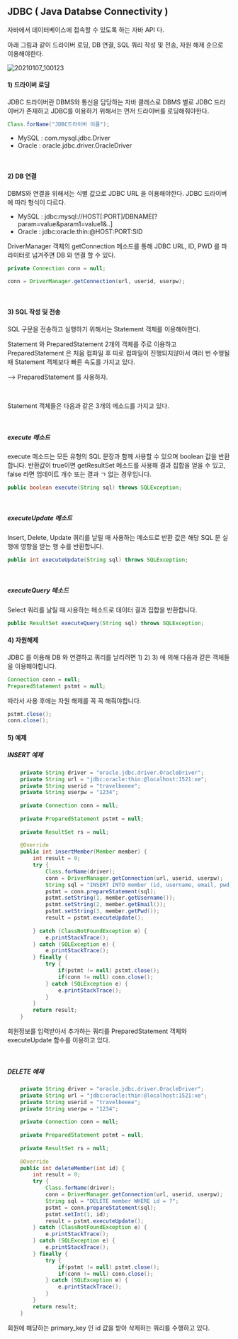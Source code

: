 ## JDBC ( Java Databse Connectivity )

자바에서 데이터베이스에 접속할 수 있도록 하는 자바 API 다.

아래 그림과 같이 드라이버 로딩, DB 연결, SQL 쿼리 작성 및 전송, 자원 해제 순으로 이용해야한다.

![20210107_100123](https://user-images.githubusercontent.com/59816811/103838019-5cc81180-50cf-11eb-87aa-c89e5d1ed039.png)

#### 1) 드라이버 로딩

JDBC 드라이버란 DBMS와 통신을 담당하는 자바 클래스로 DBMS 별로 JDBC 드라이버가 존재하고 JDBC를 이용하기 위해서는 먼저 드라이버를 로딩해줘야한다.

```java
Class.forName("JDBC드라이버 이름");
```

- MySQL : com.mysql.jdbc.Driver
- Oracle : oracle.jdbc.driver.OracleDriver

<br>

#### 2) DB 연결

DBMS와 연결을 위해서는 식별 값으로 JDBC URL 을 이용해야한다. JDBC 드라이버에 따라 형식이 다르다.

- MySQL : jdbc:mysql://HOST[:PORT]/DBNAME[?param=value&param1=value1&..]
- Oracle : jdbc:oracle:thin:@HOST:PORT:SID

DriverManager 객체의 getConnection 메소드를 통해 JDBC URL, ID, PWD 를 파라미터로 넘겨주면 DB 와 연결 할 수 있다.

```java
private Connection conn = null;

conn = DriverManager.getConnection(url, userid, userpw);
```

 <br>	

#### 3) SQL 작성 및 전송

SQL 구문을 전송하고 실행하기 위해서는 Statement 객체를 이용해야한다.

Statement 와 PreparedStatement 2개의 객체를 주로 이용하고 PreparedStatement 은 처음 컴파일 후 따로 컴파일이 진행되지않아서 여러 번 수행될 때 Statement 객체보다 빠른 속도를 가지고 있다.

--> PreparedStatement 를 사용하자.

<br>

Statement 객체들은 다음과 같은 3개의 메소드를 가지고 있다.

<br>

##### execute 메소드

execute 메소드는 모든 유형의 SQL 문장과 함께 사용할 수 있으며 boolean 값을 반환합니다. 반환값이 true이면 getResultSet 메소드를 사용해 결과 집합을 얻을 수 있고, false 라면 업데이트 개수 또는 결과	ㄱ 없는 경우입니다.

```java
public boolean execute(String sql) throws SQLException;
```

<br>

##### executeUpdate 메소드

Insert, Delete, Update 쿼리를 날릴 때 사용하는 메소드로 반환 값은 해당 SQL 문 실행에 영향을 받는 행 수를 반환합니다.

```java
public int executeUpdate(String sql) throws SQLException;
```

<br>

##### executeQuery 메소드

Select 쿼리를 날릴 때 사용하는 메소드로 데이터 결과 집합을 반환합니다.

```java
public ResultSet executeQuery(String sql) throws SQLException;
```



#### 4) 자원해제

JDBC 를 이용해 DB 와 연결하고 쿼리를 날리려면 1) 2) 3) 에 의해 다음과 같은 객체들을 이용해야합니다.

```java
Connection conn = null;
PreparedStatement pstmt = null;
```

따라서 사용 후에는 자원 해제를 꼭 꼭 해줘야합니다.

```java
pstmt.close();
conn.close();
```



#### 5) 예제

##### INSERT 예제

```java
	private String driver = "oracle.jdbc.driver.OracleDriver";
	private String url = "jdbc:oracle:thin:@localhost:1521:xe";
	private String userid = "travelbeeee";
	private String userpw = "1234";
	
	private Connection conn = null;
	
	private PreparedStatement pstmt = null;
	
	private ResultSet rs = null;
	
	@Override	
	public int insertMember(Member member) {		
		int result = 0;
		try {
			Class.forName(driver);
			conn = DriverManager.getConnection(url, userid, userpw);
			String sql = "INSERT INTO member (id, username, email, pwd) values (member_seq.nextval, ?,?,?)";
			pstmt = conn.prepareStatement(sql);
			pstmt.setString(1, member.getUsername());
			pstmt.setString(2, member.getEmail());
			pstmt.setString(3, member.getPwd());
			result = pstmt.executeUpdate();
			
		} catch (ClassNotFoundException e) {
			e.printStackTrace();
		} catch (SQLException e) {
			e.printStackTrace();
		} finally {
			try {
				if(pstmt != null) pstmt.close();
				if(conn != null) conn.close();
			} catch (SQLException e) {
				e.printStackTrace();
			}
		}
		return result;
	}
```

회원정보를 입력받아서 추가하는 쿼리를 PreparedStatement 객체와 executeUpdate 함수를 이용하고 있다.

<br>

##### DELETE 예제

```java
	private String driver = "oracle.jdbc.driver.OracleDriver";
	private String url = "jdbc:oracle:thin:@localhost:1521:xe";
	private String userid = "travelbeeee";
	private String userpw = "1234";
	
	private Connection conn = null;
	
	private PreparedStatement pstmt = null;
	
	private ResultSet rs = null;
	
    @Override
	public int deleteMember(int id) {
		int result = 0;
		try {
			Class.forName(driver);
			conn = DriverManager.getConnection(url, userid, userpw);
			String sql = "DELETE member WHERE id = ?";
			pstmt = conn.prepareStatement(sql);
			pstmt.setInt(1, id);
			result = pstmt.executeUpdate();
		} catch (ClassNotFoundException e) {
			e.printStackTrace();
		} catch (SQLException e) {
			e.printStackTrace();
		} finally {
			try {
				if(pstmt != null) pstmt.close();
				if(conn != null) conn.close();
			} catch (SQLException e) {
				e.printStackTrace();
			}
		}
		return result;
	}
```

회원에 해당하는 primary_key 인 id 값을 받아 삭제하는 쿼리를 수행하고 있다.

<br>

